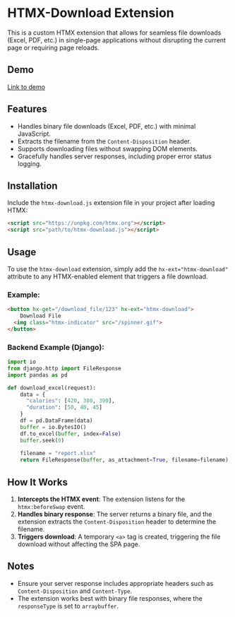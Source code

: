 # HTMX-Download Extension

This is a custom HTMX extension that allows for seamless file downloads (Excel, PDF, etc.) in single-page applications without disrupting the current page or requiring page reloads.

## Demo
[Link to demo](https://htmx-download-demo-production.up.railway.app/)

## Features
- Handles binary file downloads (Excel, PDF, etc.) with minimal JavaScript.
- Extracts the filename from the `Content-Disposition` header.
- Supports downloading files without swapping DOM elements.
- Gracefully handles server responses, including proper error status logging.

## Installation

Include the `htmx-download.js` extension file in your project after loading HTMX:

```html
<script src="https://unpkg.com/htmx.org"></script>
<script src="path/to/htmx-download.js"></script>
```

## Usage

To use the `htmx-download` extension, simply add the `hx-ext="htmx-download"` attribute to any HTMX-enabled element that triggers a file download.

### Example:

```html
<button hx-get="/download_file/123" hx-ext="htmx-download">
	Download File
  <img class="htmx-indicator" src="/spinner.gif">
</button>
```

### Backend Example (Django):

```python
import io
from django.http import FileResponse
import pandas as pd

def download_excel(request):
    data = {
      "calories": [420, 380, 390],
      "duration": [50, 40, 45]
    }
    df = pd.DataFrame(data)
    buffer = io.BytesIO()
    df.to_excel(buffer, index=False)
    buffer.seek(0)
    
    filename = "report.xlsx"
    return FileResponse(buffer, as_attachment=True, filename=filename)
```

## How It Works
1. **Intercepts the HTMX event**: The extension listens for the `htmx:beforeSwap` event.
2. **Handles binary response**: The server returns a binary file, and the extension extracts the `Content-Disposition` header to determine the filename.
3. **Triggers download**: A temporary `<a>` tag is created, triggering the file download without affecting the SPA page.

## Notes
- Ensure your server response includes appropriate headers such as `Content-Disposition` and `Content-Type`.
- The extension works best with binary file responses, where the `responseType` is set to `arraybuffer`.
